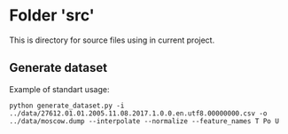 # Folder 'src'
This is directory for source files using in current project.

## Generate dataset

Example of standart usage:
```
python generate_dataset.py -i ../data/27612.01.01.2005.11.08.2017.1.0.0.en.utf8.00000000.csv -o ../data/moscow.dump --interpolate --normalize --feature_names T Po U
```